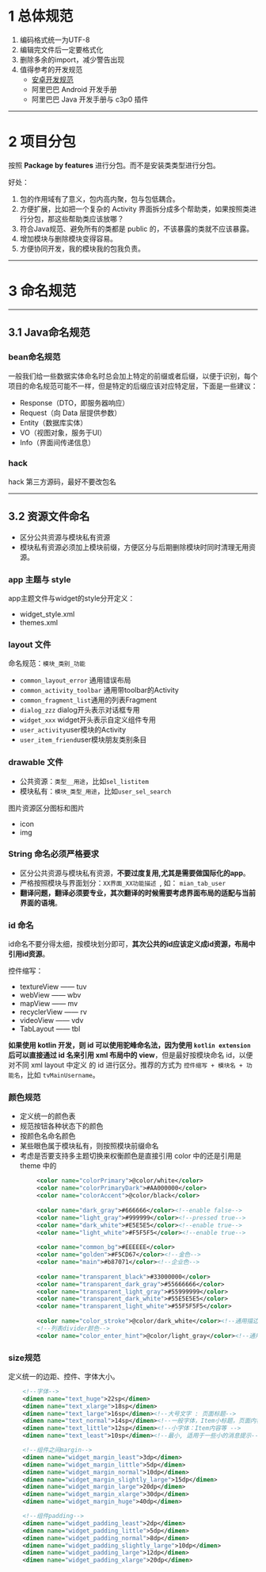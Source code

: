 # 1 总体规范

1. 编码格式统一为UTF-8
2. 编辑完文件后一定要格式化
3. 删除多余的import，减少警告出现
4. 值得参考的开发规范
    - [安卓开发规范](https://github.com/Blankj/AndroidStandardDevelop#1-%E5%89%8D%E8%A8%80)
    - 阿里巴巴 Android 开发手册
    - 阿里巴巴 Java 开发手册与 c3p0 插件

---
# 2 项目分包

按照 **Package by features** 进行分包。而不是安装类类型进行分包。

好处：

1. 包的作用域有了意义，包内高内聚，包与包低耦合。
1. 方便扩展，比如把一个复杂的 Activity 界面拆分成多个帮助类，如果按照类进行分包，那这些帮助类应该放哪？
1. 符合Java规范、避免所有的类都是 public 的，不该暴露的类就不应该暴露。
1. 增加模块与删除模块变得容易。
1. 方便协同开发，我的模块我的包我负责。

---
# 3 命名规范

---
## 3.1 Java命名规范

### bean命名规范

一般我们给一些数据实体命名时总会加上特定的前缀或者后缀，以便于识别，每个项目的命名规范可能不一样，但是特定的后缀应该对应特定层，下面是一些建议：

- Response（DTO，即服务器响应）
- Request（向 Data 层提供参数）
- Entity（数据库实体）
- VO（视图对象，服务于UI）
- Info（界面间传递信息）

### hack

hack 第三方源码，最好不要改包名

---
## 3.2 资源文件命名

- 区分公共资源与模块私有资源
- 模块私有资源必须加上模块前缀，方便区分与后期删除模块时同时清理无用资源。

### app 主题与 style

app主题文件与widget的style分开定义：

- widget_style.xml
- themes.xml

### layout 文件

命名规范：`模块_类别_功能`

- `common_layout_error` 通用错误布局
- `common_activity_toolbar` 通用带toolbar的Activity
- `common_fragment_list`通用的列表Fragment
- `dialog_zzz` dialog开头表示对话框专用
- `widget_xxx` widget开头表示自定义组件专用
- `user_activity`user模块的Activity
- `user_item_friend`user模块朋友类别条目

### drawable 文件

- 公共资源：`类型__用途`，比如`sel_listitem`
- 模块私有：`模块_类型_用途`，比如`user_sel_search`

图片资源区分图标和图片

- icon
- img

### String 命名必须严格要求

- 区分公共资源与模块私有资源，**不要过度复用,尤其是需要做国际化的app**。
- 严格按照模块与界面划分：`XX界面_XX功能描述 `, 如： `mian_tab_user`
- **翻译问题，翻译必须要专业，其次翻译的时候需要考虑界面布局的适配与当前界面的语境**。

### id 命名

id命名不要分得太细，按模块划分即可，**其次公共的id应该定义成id资源，布局中引用id资源**。

控件缩写：

- textureView —— tuv
- webView —— wbv
- mapView —— mv
- recyclerView —— rv
- videoView —— vdv
- TabLayout —— tbl

**如果使用 kotlin 开发，则 id 可以使用驼峰命名法，因为使用 `kotlin extension` 后可以直接通过 id 名来引用 xml 布局中的 view**，但是最好按模块命名 id，以便对不同 xml layout 中定义 的 id 进行区分。推荐的方式为 `控件缩写 + 模块名 + 功能名`，比如 `tvMainUsername`。

### 颜色规范

- 定义统一的颜色表
- 规范按钮各种状态下的颜色
- 按颜色名命名颜色
- 某些眼色属于模块私有，则按照模块前缀命名
- 考虑是否要支持多主题切换来权衡颜色是直接引用 color 中的还是引用是 theme 中的

```xml
        <color name="colorPrimary">@color/white</color>
        <color name="colorPrimaryDark">#AA000000</color>
        <color name="colorAccent">@color/black</color>
    
        <color name="dark_gray">#666666</color><!--enable false-->
        <color name="light_gray">#999999</color><!--pressed true-->
        <color name="dark_white">#E5E5E5</color><!--enable true-->
        <color name="light_white">#F5F5F5</color><!--enable true-->
    
        <color name="common_bg">#EEEEEE</color>
        <color name="golden">#F5CD67</color><!--金色-->
        <color name="main">#b87071</color><!--企业色-->
    
        <color name="transparent_black">#33000000</color>
        <color name="transparent_dark_gray">#55666666</color>
        <color name="transparent_light_gray">#55999999</color>
        <color name="transparent_dark_white">#55E5E5E5</color>
        <color name="transparent_light_white">#55F5F5F5</color>
    
        <color name="color_stroke">@color/dark_white</color><!--通用描边-->
        <!--列表divider颜色-->
        <color name="color_enter_hint">@color/light_gray</color><!--通用输入hint文字颜色-->
```

### size规范

定义统一的边距、控件、字体大小。

```xml
    <!--字体-->
    <dimen name="text_huge">22sp</dimen>
    <dimen name="text_xlarge">18sp</dimen>
    <dimen name="text_large">16sp</dimen><!--大号文字 : 页面标题-->
    <dimen name="text_normal">14sp</dimen><!--一般字体，Item小标题，页面内容等-->
    <dimen name="text_little">12sp</dimen><!--小字体：Item内容等 -->
    <dimen name="text_least">10sp</dimen><!--最小, 适用于一些小的消息提示-->

    <!--组件之间margin-->
    <dimen name="widget_margin_least">3dp</dimen>
    <dimen name="widget_margin_little">5dp</dimen>
    <dimen name="widget_margin_normal">10dp</dimen>
    <dimen name="widget_margin_slightly_large">15dp</dimen>
    <dimen name="widget_margin_large">20dp</dimen>
    <dimen name="widget_margin_xlarge">30dp</dimen>
    <dimen name="widget_margin_huge">40dp</dimen>

    <!--组件padding-->
    <dimen name="widget_padding_least">2dp</dimen>
    <dimen name="widget_padding_little">5dp</dimen>
    <dimen name="widget_padding_normal">8dp</dimen>
    <dimen name="widget_padding_slightly_large">10dp</dimen>
    <dimen name="widget_padding_large">12dp</dimen>
    <dimen name="widget_padding_xlarge">20dp</dimen>
```
